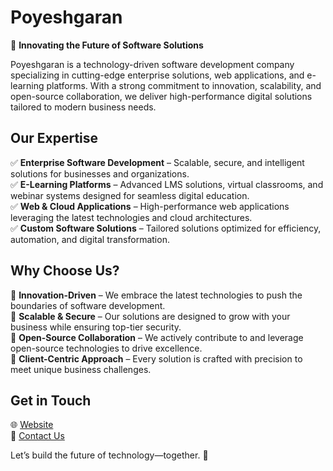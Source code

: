 # Poyeshgaran 

🚀 **Innovating the Future of Software Solutions**  

Poyeshgaran is a technology-driven software development company specializing in cutting-edge enterprise solutions, web applications, and e-learning platforms. With a strong commitment to innovation, scalability, and open-source collaboration, we deliver high-performance digital solutions tailored to modern business needs.  

## **Our Expertise**  
✅ **Enterprise Software Development** – Scalable, secure, and intelligent solutions for businesses and organizations.  
✅ **E-Learning Platforms** – Advanced LMS solutions, virtual classrooms, and webinar systems designed for seamless digital education.  
✅ **Web & Cloud Applications** – High-performance web applications leveraging the latest technologies and cloud architectures.  
✅ **Custom Software Solutions** – Tailored solutions optimized for efficiency, automation, and digital transformation.  

## **Why Choose Us?**  
🔹 **Innovation-Driven** – We embrace the latest technologies to push the boundaries of software development.  
🔹 **Scalable & Secure** – Our solutions are designed to grow with your business while ensuring top-tier security.  
🔹 **Open-Source Collaboration** – We actively contribute to and leverage open-source technologies to drive excellence.  
🔹 **Client-Centric Approach** – Every solution is crafted with precision to meet unique business challenges.  

## **Get in Touch**  
🌐 [Website](https://poyeshgaran.ir/)  
📧 [Contact Us](mailto:dev@poyeshgaran.ir)  

Let’s build the future of technology—together. 🚀

